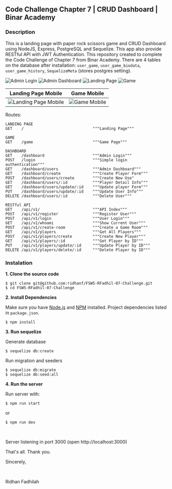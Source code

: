 ## Code Challenge Chapter 7 | CRUD Dashboard | Binar Academy

### Description

This is a landing page with paper rock scissors game and CRUD Dashboard using NodeJS, Express, PostgreSQL and Sequelize. This app also provide RESTful API with JWT Authentication. This repository created to complete the Code Challenge of Chapter 7 from Binar Academy. There are 4 tables on the database after installation: `user_game`, `user_game_biodata`, `user_game_history`, `SequelizeMeta` (stores postgres setting).

![Admin Login](https://github.com/ridhanf/FSW5-RFadhil-06-Challenge/blob/feature/dashboard/preview/admin-login.png?raw=true)
![Admin Dashboard](https://github.com/ridhanf/FSW5-RFadhil-06-Challenge/blob/feature/dashboard/preview/admin-dashboard.png?raw=true)
![Landing Page](https://github.com/ridhanf/FSW5-RFadhil-06-Challenge/blob/feature/dashboard/preview/landing-page.png?raw=true)
![Game](https://github.com/ridhanf/FSW5-RFadhil-06-Challenge/blob/feature/dashboard/preview/game.png?raw=true)

Landing Page Mobile        |  Game Mobile
:-------------------------:|:-------------------------:
![Landing Page Mobile](https://github.com/ridhanf/FSW5-RFadhil-06-Challenge/blob/feature/dashboard/preview/landing-page-mobile.png?raw=true)  |  ![Game Mobile](https://github.com/ridhanf/FSW5-RFadhil-06-Challenge/blob/feature/dashboard/preview/game-mobile.png?raw=true)

Routes:

```
LANDING PAGE
GET    /                              """Landing Page"""

GAME
GET    /game                          """Game Page"""

DASHBOARD
GET    /dashboard                     """Admin Login"""
POST   /login                         """Simple login authentication"""
GET    /dashboard/users               """Admin Dashboard"""
GET    /dashboard/create              """Create Player Form"""
POST   /dashboard/users/create        """Create New Use"
GET    /dashboard/users/:id           """Player Detail Info"""
GET    /dashboard/users/update/:id    """Update player Form"""
PUT    /dashboard/users/update/:id    """Update User Info"""
DELETE /dashboard/users/:id           """Delete User"""

RESTful API
GET    /api/v1/                       """API Index"""
POST   /api/v1/register               """Register User"""
POST   /api/v1/login                  """User Login"""
GET    /api/v1/whoami                 """Show Current User"""
POST   /api/v1/create-room            """Create a Game Room"""
GET    /api/v1/players                """Get All Players"""
POST   /api/v1/players/create         """Create New Player"""
GET    /api/v1/players/:id            """Get Player by ID"""
PUT    /api/v1/players/update/:id     """Update Player by ID"""
DELETE /api/v1/players/delete/:id     """Delete Player by ID"""
```


### Instalation

**1. Clone the source code**

```
$ git clone git@github.com:ridhanf/FSW5-RFadhil-07-Challenge.git
$ cd FSW5-RFadhil-07-Challenge
```

**2. Install Dependencies**

Make sure you have [Node.js](https://nodejs.org/) and [NPM](https://www.npmjs.com/) installed. Project dependencies listed in `package.json`.

```
$ npm install
```

**3. Run sequelize**

Generate database

```
$ sequelize db:create
```

Run migration and seeders

```
$ sequelize db:migrate
$ sequelize db:seed:all
```

**4. Run the server**

Run server with:

```
$ npm run start
```

or

```
$ npm run dev
```

&nbsp;

Server listening in port 3000 (open http://localhost:3000)

That's all. Thank you.


Sincerely,

&nbsp;

Ridhan Fadhilah